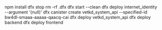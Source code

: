 npm install
dfx stop
rm -rf .dfx
dfx start --clean
dfx deploy internet_identity --argument '(null)'
dfx canister create vetkd_system_api --specified-id bw4dl-smaaa-aaaaa-qaacq-cai
dfx deploy vetkd_system_api
dfx deploy backend
dfx deploy frontend

